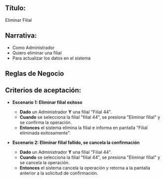 ## Título:
Eliminar Filial

## Narrativa:
- Como Administrador
- Quiero eliminar una filial
- Para actualizar los datos en el sistema

## Reglas de Negocio

## Criterios de aceptación:
- **Escenario 1: Eliminar filial exitoso**
    + **Dado** un Administrador **Y** una  filial "Filial 44". 
    + **Cuando** se selecciona la filial "filial 44", se presiona "Eliminar filial" y se confirma la operación.
    + **Entonces** el sistema elimina la filial e informa en pantalla "Filial eliminada exitosamente".

- **Escenario 2: Eliminar filial fallido, se cancela la confirmación**
    + **Dado** un Administrador **Y** una  filial "Filial 44". 
    + **Cuando** se selecciona la filial "filial 44", se presiona "Eliminar filial" y se cancela la operación.
    + **Entonces** el sistema cancela la operación y retorna a la pantalla anterior a la solicitud de confirmación.